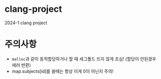 # clang-project
2024-1 clang project

# 주의사항

- `malloc`과 같이 동적할당하거나 할 때 세그폴드 뜨지 않게 조심! (할당이 안된경우 에러 반환)
- map.subjects[id]를 쓸때는 항상 이게 0이 아닌지 주의!